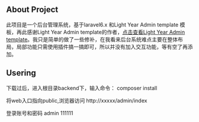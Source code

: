 ## About Project

此项目是一个后台管理系统，基于laravel6.x 和Light Year Admin template 模板，再此感谢Light Year Admin template的作者，[点击查看Light Year Admin template](https://gitee.com/yinqi/Light-Year-Admin-Using-Iframe)。我只是简单的做了一些修补，在我看来后台系统难点主要在整体布局，局部功能只需使用插件搞一搞即可，所以并没有加入交互功能，等有空了再添加。

## Usering

下载过后，进入根目录backend下，输入命令：
composer install

将web入口指向public,浏览器访问
http://xxxxx/admin/index

登录账号和密码
admin  111111

